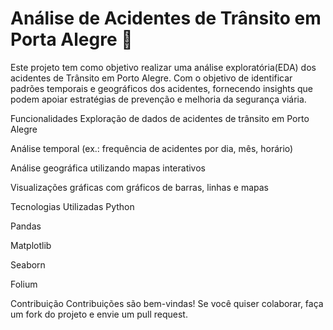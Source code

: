 # Análise de Acidentes de Trânsito em Porta Alegre 🚦
Este projeto tem como objetivo realizar uma análise exploratória(EDA) dos acidentes de Trânsito em Porto Alegre. Com o objetivo de identificar padrões temporais e geográficos dos acidentes, fornecendo insights que podem apoiar estratégias de prevenção e melhoria da segurança viária.

Funcionalidades
Exploração de dados de acidentes de trânsito em Porto Alegre

Análise temporal (ex.: frequência de acidentes por dia, mês, horário)

Análise geográfica utilizando mapas interativos

Visualizações gráficas com gráficos de barras, linhas e mapas

Tecnologias Utilizadas
Python

Pandas

Matplotlib

Seaborn

Folium

Contribuição
Contribuições são bem-vindas! Se você quiser colaborar, faça um fork do projeto e envie um pull request.

